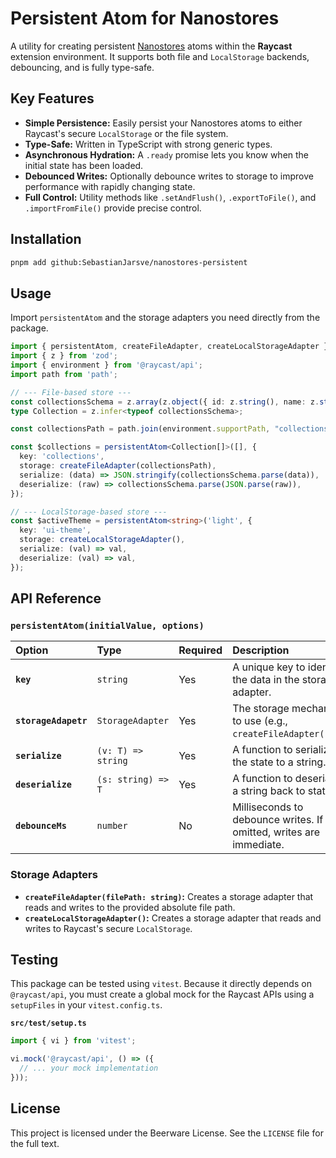 # Persistent Atom for Nanostores

A utility for creating persistent [Nanostores](https://github.com/nanostores/nanostores) atoms within the **Raycast** extension environment. It supports both file and `LocalStorage` backends, debouncing, and is fully type-safe.

## Key Features

- **Simple Persistence:** Easily persist your Nanostores atoms to either Raycast's secure `LocalStorage` or the file system.
- **Type-Safe:** Written in TypeScript with strong generic types.
- **Asynchronous Hydration:** A `.ready` promise lets you know when the initial state has been loaded.
- **Debounced Writes:** Optionally debounce writes to storage to improve performance with rapidly changing state.
- **Full Control:** Utility methods like `.setAndFlush()`, `.exportToFile()`, and `.importFromFile()` provide precise control.

## Installation

```bash
pnpm add github:SebastianJarsve/nanostores-persistent
```

## Usage

Import `persistentAtom` and the storage adapters you need directly from the package.

```typescript
import { persistentAtom, createFileAdapter, createLocalStorageAdapter } from '@sebastianjarsve/persistent-atom';
import { z } from 'zod';
import { environment } from '@raycast/api';
import path from 'path';

// --- File-based store ---
const collectionsSchema = z.array(z.object({ id: z.string(), name: z.string() }));
type Collection = z.infer<typeof collectionsSchema>;

const collectionsPath = path.join(environment.supportPath, "collections.json");

const $collections = persistentAtom<Collection[]>([], {
  key: 'collections',
  storage: createFileAdapter(collectionsPath),
  serialize: (data) => JSON.stringify(collectionsSchema.parse(data)),
  deserialize: (raw) => collectionsSchema.parse(JSON.parse(raw)),
});

// --- LocalStorage-based store ---
const $activeTheme = persistentAtom<string>('light', {
  key: 'ui-theme',
  storage: createLocalStorageAdapter(),
  serialize: (val) => val,
  deserialize: (val) => val,
});
```

## API Reference

### `persistentAtom(initialValue, options)`

| Option               | Type               | Required | Description                                                        |
| :------------------- | :----------------- | :------- | :----------------------------------------------------------------- |
| **`key`**            | `string`           | Yes      | A unique key to identify the data in the storage adapter.          |
| **`storageAdapetr`** | `StorageAdapter`   | Yes      | The storage mechanism to use (e.g., `createFileAdapter(...)`).     |
| **`serialize`**      | `(v: T) => string` | Yes      | A function to serialize the state to a string.                     |
| **`deserialize`**    | `(s: string) => T` | Yes      | A function to deserialize a string back to state.                  |
| **`debounceMs`**     | `number`           | No       | Milliseconds to debounce writes. If omitted, writes are immediate. |

### Storage Adapters

- **`createFileAdapter(filePath: string)`:** Creates a storage adapter that reads and writes to the provided absolute file path.
- **`createLocalStorageAdapter()`:** Creates a storage adapter that reads and writes to Raycast's secure `LocalStorage`.

## Testing

This package can be tested using `vitest`. Because it directly depends on `@raycast/api`, you must create a global mock for the Raycast APIs using a `setupFiles` in your `vitest.config.ts`.

**`src/test/setup.ts`**

```typescript
import { vi } from 'vitest';

vi.mock('@raycast/api', () => ({
  // ... your mock implementation
}));
```

## License

This project is licensed under the Beerware License. See the `LICENSE` file for the full text.
